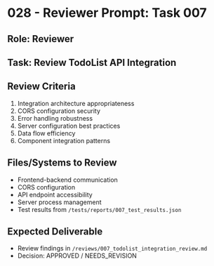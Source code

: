 # 028 - Reviewer Prompt: Task 007

## Role: Reviewer
## Task: Review TodoList API Integration

## Review Criteria
1. Integration architecture appropriateness
2. CORS configuration security
3. Error handling robustness
4. Server configuration best practices
5. Data flow efficiency
6. Component integration patterns

## Files/Systems to Review
- Frontend-backend communication
- CORS configuration
- API endpoint accessibility
- Server process management
- Test results from `/tests/reports/007_test_results.json`

## Expected Deliverable
- Review findings in `/reviews/007_todolist_integration_review.md`
- Decision: APPROVED / NEEDS_REVISION